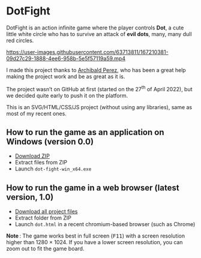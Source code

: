 # DotFight
DotFight is an action infinite game where the player controls **Dot**, a cute little white circle who has to survive an attack of **evil dots**, many, many dull red circles.

https://user-images.githubusercontent.com/63713811/167210381-09d27c29-1888-4ee6-958b-5e5f57119a59.mp4

I made this project thanks to [Archibald Perez](https://github.com/Archibald-Perez), who has been a great help making the project work and be as great as it is.

The project wasn’t on GitHub at first (started on the 27<sup>th</sup> of April 2022), but we decided quite early to push it on the platform.

This is an SVG/HTML/CSS/JS project (without using any libraries), same as most of my recent ones.

## How to run the game as an application on Windows (version 0.0)
- [Download ZIP](https://github.com/BarryCap/DotFight/releases/download/v0.0/dot-fight-win_x64.zip)
- Extract files from ZIP
- Launch `dot-fight-win_x64.exe`

## How to run the game in a web browser (latest version, 1.0)
- [Download all project files](https://github.com/BarryCap/DotFight/archive/refs/heads/main.zip)
- Extract folder from ZIP
- Launch `dot.html` in a recent chromium-based browser (such as Chrome)

**Note** :
The game works best in full screen (<kbd>F11</kbd>) with a screen resolution higher than 1280 × 1024. If you have a lower screen resolution, you can zoom out to fit the game board.
